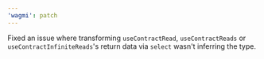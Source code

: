 ```yaml
---
'wagmi': patch
---
```


Fixed an issue where transforming `useContractRead`, `useContractReads` or `useContractInfiniteReads`'s return data via `select` wasn't inferring the type.
